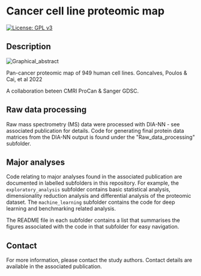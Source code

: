 # Cancer cell line proteomic map

[![License: GPL v3](https://img.shields.io/badge/License-GPLv3-blue.svg)](https://www.gnu.org/licenses/gpl-3.0)

Description
--

![Graphical_abstract](/Users/scai/PhD/cancer_proteomics/graphical_abstract/Graphical_abstract.png)

Pan-cancer proteomic map of 949 human cell lines.
Goncalves, Poulos & Cai, et al 2022

A collaboration beteen CMRI ProCan &amp; Sanger GDSC.


Raw data processing
--
Raw mass spectrometry (MS) data were processed with DIA-NN - see associated publication for details. Code for generating final protein data matrices from the DIA-NN output is found under the "Raw_data_processing" subfolder. 


Major analyses
--
Code relating to major analyses found in the associated publication are documented in labelled subfolders in this repository. For example, the `exploratory_analysis` subfolder contains basic statistical analysis, dimensionality reduction analysis and differential analysis of the proteomic dataset. The `machine_learning` subfolder contains the code for deep learning and benchmarking related analysis.

The README file in each subfolder contains a list that summarises the figures associated with the code in that subfolder for easy navigation. 


Contact
--
For more information, please contact the study authors. Contact details are available in the associated publication. 